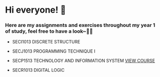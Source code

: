 <h1> Hi everyone! 🙌</h1>
<h3> Here are my assignments and exercises throughout my year 1 of study, feel free to have a look~📝🤭</h3>

- SECI1013 DISCRETE STRUCTURE

- SECJ1013 PROGRAMMING TECHNIQUE I

- SECP1513 TECHNOLOGY AND INFORMATION SYSTEM <a href="https://github.com/lauyeewen123/SECPH-Y1S1/tree/main/SECP1513%20TECHNOLOGY%20AND%20INFORMATION%20SYSTEM" class="button">VIEW COURSE</a></li>

- SECR1013 DIGITAL LOGIC
